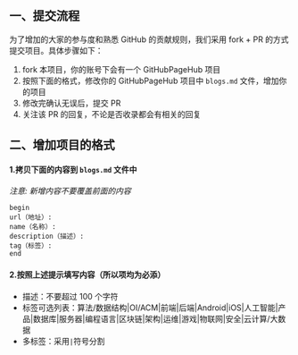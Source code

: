## 一、提交流程

为了增加的大家的参与度和熟悉 GitHub 的贡献规则，我们采用 fork + PR 的方式提交项目。具体步骤如下：
1. fork 本项目，你的账号下会有一个 GitHubPageHub 项目
2. 按照下面的格式，修改你的 GitHubPageHub 项目中 `blogs.md` 文件，增加你的项目
3. 修改完确认无误后，提交 PR
4. 关注该 PR 的回复，不论是否收录都会有相关的回复

## 二、增加项目的格式

#### 1.拷贝下面的内容到 `blogs.md` 文件中
*注意: 新增内容不要覆盖前面的内容*

```
begin
url（地址）:
name（名称）: 
description（描述）:
tag（标签）:
end

```

#### 2.按照上述提示填写内容（所以项均为必添）
- 描述：不要超过 100 个字符
- 标签可选列表：算法/数据结构|OI/ACM|前端|后端|Android|iOS|人工智能|产品|数据库|服务器|编程语言|区块链|架构|运维|游戏|物联网|安全|云计算/大数据
- 多标签：采用`|`符号分割
